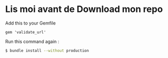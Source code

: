 # Lis moi avant de Download mon repo

 Add this to your Gemfile

```
gem 'validate_url'
```

Run this command again :

```bash
$ bundle install --without production
```

